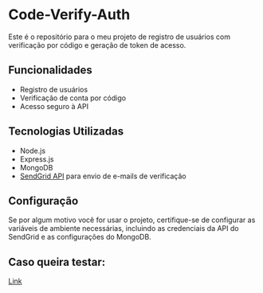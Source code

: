 # Code-Verify-Auth

Este é o repositório para o meu projeto de registro de usuários com verificação por código e geração de token de acesso.

## Funcionalidades

- Registro de usuários
- Verificação de conta por código
- Acesso seguro à API

## Tecnologias Utilizadas

- Node.js
- Express.js
- MongoDB
- [SendGrid API](https://sendgrid.com/) para envio de e-mails de verificação

## Configuração

Se por algum motivo você for usar o projeto, certifique-se de configurar as variáveis de ambiente necessárias, incluindo as credenciais da API do SendGrid e as configurações do MongoDB.

## Caso queira testar: 

[Link](https://login-victor-vx.glitch.me/login)
